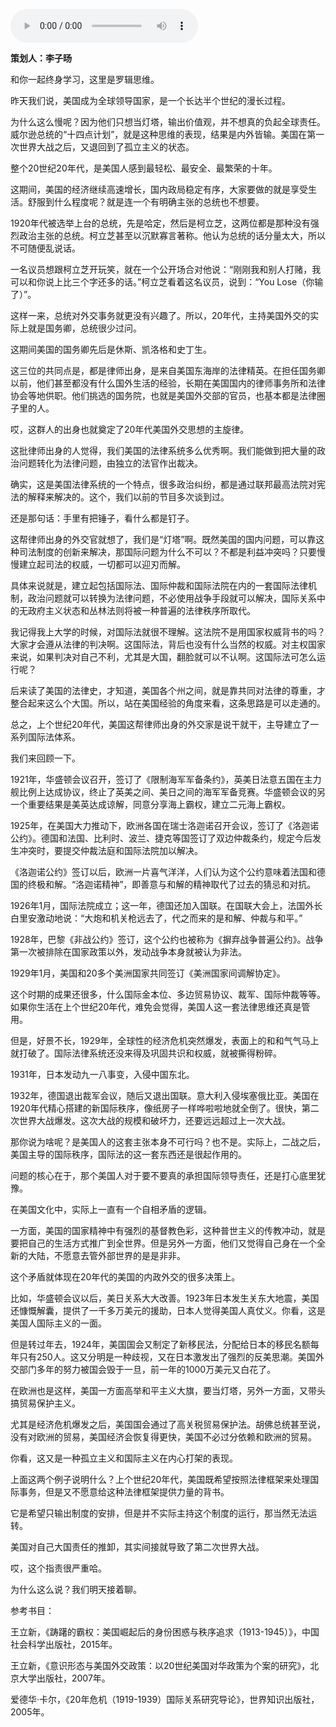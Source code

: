 <audio src="http://igetoss.cdn.igetget.com/mp3/201801/16/201801162111423491533049.mp3" controls="controls">您的浏览器不支持 audio 标签。</audio><p><b>策划人：李子旸</b></p><p>和你一起终身学习，这里是罗辑思维。</p><p>昨天我们说，美国成为全球领导国家，是一个长达半个世纪的漫长过程。</p><p>为什么这么慢呢？因为他们只想当灯塔，输出价值观，并不想真的负起全球责任。威尔逊总统的“十四点计划”，就是这种思维的表现，结果是内外皆输。美国在第一次世界大战之后，又退回到了孤立主义的状态。</p><p>整个20世纪20年代，是美国人感到最轻松、最安全、最繁荣的十年。</p><p>这期间，美国的经济继续高速增长，国内政局稳定有序，大家要做的就是享受生活。舒服到什么程度呢？就是连一个有明确主张的总统也不想要。</p><p>1920年代被选举上台的总统，先是哈定，然后是柯立芝，这两位都是那种没有强烈政治主张的总统。柯立芝甚至以沉默寡言著称。他认为总统的话分量太大，所以不可随便乱说话。</p><p>一名议员想跟柯立芝开玩笑，就在一个公开场合对他说：“刚刚我和别人打赌，我可以和你说上比三个字还多的话。”柯立芝看着这名议员，说到：“You Lose（你输了）”。</p><p>这样一来，总统对外交事务就更没有兴趣了。所以，20年代，主持美国外交的实际上就是国务卿，总统很少过问。</p><p>这期间美国的国务卿先后是休斯、凯洛格和史丁生。</p><p>这三位的共同点是，都是律师出身，是来自美国东海岸的法律精英。在担任国务卿以前，他们甚至都没有什么国外生活的经验，长期在美国国内的律师事务所和法律协会等地供职。他们挑选的国务院，也就是美国外交部的官员，也基本都是法律圈子里的人。</p><p>哎，这群人的出身也就奠定了20年代美国外交思想的主旋律。</p><p>这批律师出身的人觉得，我们美国的法律系统多么优秀啊。我们能做到把大量的政治问题转化为法律问题，由独立的法官作出裁决。</p><p>确实，这是美国法律系统的一个特点，很多政治纠纷，都是通过联邦最高法院对宪法的解释来解决的。这个，我们以前的节目多次谈到过。</p><p>还是那句话：手里有把锤子，看什么都是钉子。</p><p>这帮律师出身的外交官就想了，我们是“灯塔”啊。既然美国的国内问题，可以靠这种司法制度的创新来解决，那国际问题为什么不可以？不都是利益冲突吗？只要慢慢建立起司法的权威，一切都可以迎刃而解。</p><p>具体来说就是，建立起包括国际法、国际仲裁和国际法院在内的一套国际法律机制，政治问题就可以转换为法律问题，不必使用战争手段就可以解决，国际关系中的无政府主义状态和丛林法则将被一种普遍的法律秩序所取代。</p><p>我记得我上大学的时候，对国际法就很不理解。这法院不是用国家权威背书的吗？大家才会遵从法律的判决啊。这国际法，背后也没有什么当然的权威。对主权国家来说，如果判决对自己不利，尤其是大国，翻脸就可以不认啊。这国际法可怎么运行呢？</p><p>后来读了美国的法律史，才知道，美国各个州之间，就是靠共同对法律的尊重，才整合起来这么个大国。所以，站在美国经验的角度来看，这条思路是可以走通的。</p><p>总之，上个世纪20年代，美国这帮律师出身的外交家是说干就干，主导建立了一系列国际法体系。</p><p>我们来回顾一下。</p><p>1921年，华盛顿会议召开，签订了《限制海军军备条约》，英美日法意五国在主力舰比例上达成协议，终止了英美之间、美日之间的海军军备竞赛。华盛顿会议的另一个重要结果是美英达成谅解，同意分享海上霸权，建立二元海上霸权。</p><p>1925年，在美国大力推动下，欧洲各国在瑞士洛迦诺召开会议，签订了《洛迦诺公约》。德国和法国、比利时、波兰、捷克等国签订了双边仲裁条约，规定今后发生冲突时，要提交仲裁法庭和国际法院加以解决。</p><p>《洛迦诺公约》签订以后，欧洲一片喜气洋洋，人们认为这个公约意味着法国和德国的终极和解。“洛迦诺精神”，即善意与和解的精神取代了过去的猜忌和对抗。</p><p>1926年1月，国际法院成立；这一年，德国还加入国联。在国联大会上，法国外长白里安激动地说：“大炮和机关枪远去了，代之而来的是和解、仲裁与和平。”</p><p>1928年，巴黎《非战公约》签订，这个公约也被称为《摒弃战争普遍公约》。战争第一次被排除在国家政策以外，发动战争本身就被认为非法。</p><p>1929年1月，美国和20多个美洲国家共同签订《美洲国家间调解协定》。</p><p>这个时期的成果还很多，什么国际金本位、多边贸易协议、裁军、国际仲裁等等。如果你生活在上个世纪20年代，难免会觉得，美国人这一套法律思维还真是管用。</p><p>但是，好景不长，1929年，全球性的经济危机突然爆发，表面上的和和气气马上就打破了。国际法律系统还没来得及巩固共识和权威，就被撕得粉碎。</p><p>1931年，日本发动九一八事变，入侵中国东北。</p><p>1932年，德国退出裁军会议，随后又退出国联。意大利入侵埃塞俄比亚。美国在1920年代精心搭建的新国际秩序，像纸房子一样哗啦啦地就全倒了。很快，第二次世界大战爆发。这次大战的规模和破坏力，还要远远超过上一次大战。</p><p>那你说为啥呢？是美国人的这套主张本身不可行吗？也不是。实际上，二战之后，美国主导的国际秩序，国际法的这一套东西还是很起作用的。</p><p>问题的核心在于，那个美国人对于要不要真的承担国际领导责任，还是打心底里犹豫。</p><p>在美国文化中，实际上一直有一个自相矛盾的逻辑。</p><p>一方面，美国的国家精神中有强烈的基督教色彩，这种普世主义的传教冲动，就是要把自己的生活方式推广到全世界。但是另外一方面，他们又觉得自己身在一个全新的大陆，不愿意去管外部世界的是是非非。</p><p>这个矛盾就体现在20年代的美国的内政外交的很多决策上。</p><p>比如，华盛顿会议以后，美日关系大大改善。1923年日本发生关东大地震，美国还慷慨解囊，提供了一千多万美元的援助，日本人觉得美国人真仗义。你看，这是美国人国际主义的一面。</p><p>但是转过年去，1924年，美国国会又制定了新移民法，分配给日本的移民名额每年只有250人。这又分明是一种歧视，又在日本激发出了强烈的反美思潮。美国外交部门多年的努力被国会毁于一旦，前一年的1000万美元又白花了。</p><p>在欧洲也是这样，美国一方面高举和平主义大旗，要当灯塔，另外一方面，又带头搞贸易保护主义。</p><p>尤其是经济危机爆发之后，美国国会通过了高关税贸易保护法。胡佛总统甚至说，没有对欧洲的贸易，美国经济会恢复得更快，美国不必过分依赖和欧洲的贸易。</p><p>你看，这又是一种孤立主义和国际主义在内心打架的表现。</p><p>上面这两个例子说明什么？上个世纪20年代，美国既希望按照法律框架来处理国际事务，但是又不愿意给这种法律框架提供力量的背书。</p><p>它是希望只输出制度的安排，但是并不实际主持这个制度的运行，那当然无法运转。</p><p>美国对自己大国责任的推卸，其实间接就导致了第二次世界大战。</p><p>哎，这个指责很严重哈。</p><p>为什么这么说？我们明天接着聊。</p><p>参考书目：</p><p>王立新，《踌躇的霸权：美国崛起后的身份困惑与秩序追求（1913-1945）》，中国社会科学出版社，2015年。</p><p>王立新，《意识形态与美国外交政策：以20世纪美国对华政策为个案的研究》，北京大学出版社，2007年。</p><p>爱德华·卡尔，《20年危机（1919-1939）国际关系研究导论》，世界知识出版社，2005年。</p>